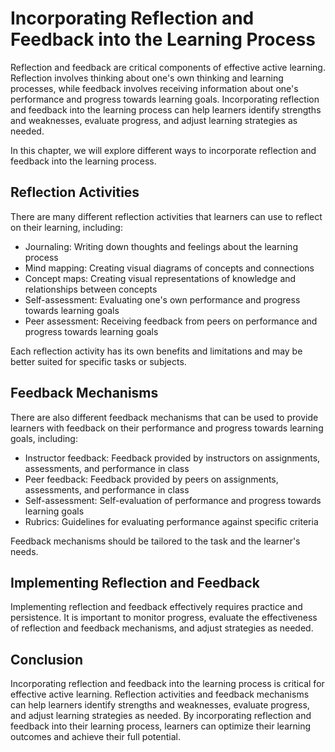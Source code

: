 Incorporating Reflection and Feedback into the Learning Process
======================================================================================================

Reflection and feedback are critical components of effective active learning. Reflection involves thinking about one's own thinking and learning processes, while feedback involves receiving information about one's performance and progress towards learning goals. Incorporating reflection and feedback into the learning process can help learners identify strengths and weaknesses, evaluate progress, and adjust learning strategies as needed.

In this chapter, we will explore different ways to incorporate reflection and feedback into the learning process.

Reflection Activities
---------------------

There are many different reflection activities that learners can use to reflect on their learning, including:

* Journaling: Writing down thoughts and feelings about the learning process
* Mind mapping: Creating visual diagrams of concepts and connections
* Concept maps: Creating visual representations of knowledge and relationships between concepts
* Self-assessment: Evaluating one's own performance and progress towards learning goals
* Peer assessment: Receiving feedback from peers on performance and progress towards learning goals

Each reflection activity has its own benefits and limitations and may be better suited for specific tasks or subjects.

Feedback Mechanisms
-------------------

There are also different feedback mechanisms that can be used to provide learners with feedback on their performance and progress towards learning goals, including:

* Instructor feedback: Feedback provided by instructors on assignments, assessments, and performance in class
* Peer feedback: Feedback provided by peers on assignments, assessments, and performance in class
* Self-assessment: Self-evaluation of performance and progress towards learning goals
* Rubrics: Guidelines for evaluating performance against specific criteria

Feedback mechanisms should be tailored to the task and the learner's needs.

Implementing Reflection and Feedback
------------------------------------

Implementing reflection and feedback effectively requires practice and persistence. It is important to monitor progress, evaluate the effectiveness of reflection and feedback mechanisms, and adjust strategies as needed.

Conclusion
----------

Incorporating reflection and feedback into the learning process is critical for effective active learning. Reflection activities and feedback mechanisms can help learners identify strengths and weaknesses, evaluate progress, and adjust learning strategies as needed. By incorporating reflection and feedback into their learning process, learners can optimize their learning outcomes and achieve their full potential.
